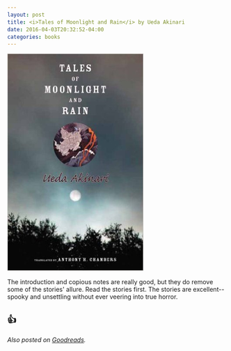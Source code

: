 ```yaml
---
layout: post
title: <i>Tales of Moonlight and Rain</i> by Ueda Akinari
date: 2016-04-03T20:32:52-04:00
categories: books
---
```


![Tales of Moonlight and Rain](/assets/img/tales-of-moonlight-and-rain.jpg)

The introduction and copious notes are really good, but they do remove some of the stories' allure. Read the stories first. The stories are excellent--spooky and unsettling without ever veering into true horror.

## 👍

*Also posted on [Goodreads](https://www.goodreads.com/review/show/1347001666).*
